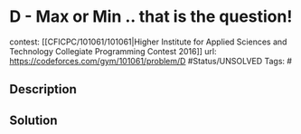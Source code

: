 # D - Max or Min .. that is the question!

contest: [[CFICPC/101061/101061|Higher Institute for Applied Sciences and Technology Collegiate Programming Contest 2016]]
url: https://codeforces.com/gym/101061/problem/D
#Status/UNSOLVED
Tags: #

## Description

## Solution

